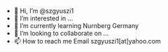 - 👋 Hi, I’m @szgyuszi1
- 👀 I’m interested in ...
- 🌱 I’m currently learning Nurnberg Germany
- 💞️ I’m looking to collaborate on ...
- 📫 How to reach me Email szgyuszi1[at]yahoo.com

<!---
szgyuszi1/szgyuszi1 is a ✨ special ✨ repository because its `README.md` (this file) appears on your GitHub profile.
You can click the Preview link to take a look at your changes.
--->
